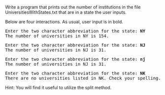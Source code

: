 Write a program that prints out the number of institutions in the file UniversitiesWithStates.txt that are in a state the user inputs.

Below are four interactions. As usual, user input is in bold.
<pre>
Enter the two character abbreviation for the state: <b>NY</b>
The number of universities in NY is 154.</pre>
<pre>
Enter the two character abbreviation for the state: <b>NJ</b>
The number of universities in NJ is 31.</pre>
<pre>
Enter the two character abbreviation for the state: <b>nj</b>
The number of universities in NJ is 31.</pre>
<pre>
Enter the two character abbreviation for the state: <b>NK</b>
There are no universities listed in NK. Check your spelling.</pre>
Hint: You will find it useful to utilize the split method.
